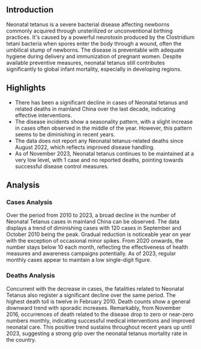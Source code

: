 ## Introduction

Neonatal tetanus is a severe bacterial disease affecting newborns commonly acquired through unsterilized or unconventional birthing practices. It's caused by a powerful neurotoxin produced by the Clostridium tetani bacteria when spores enter the body through a wound, often the umbilical stump of newborns. The disease is preventable with adequate hygiene during delivery and immunization of pregnant women. Despite available preventive measures, neonatal tetanus still contributes significantly to global infant mortality, especially in developing regions.


## Highlights

- There has been a significant decline in cases of Neonatal tetanus and related deaths in mainland China over the last decade, indicating effective interventions. <br/>
- The disease incidents show a seasonality pattern, with a slight increase in cases often observed in the middle of the year. However, this pattern seems to be diminishing in recent years. <br/>
- The data does not report any Neonatal tetanus-related deaths since August 2022, which reflects improved disease handling. <br/>
- As of November 2023, Neonatal tetanus continues to be maintained at a very low level, with 1 case and no reported deaths, pointing towards successful disease control measures.

## Analysis

### Cases Analysis
Over the period from 2010 to 2023, a broad decline in the number of Neonatal Tetanus cases in mainland China can be observed. The data displays a trend of diminishing cases with 120 cases in September and October 2010 being the peak. Gradual reduction is noticeable year on year with the exception of occasional minor spikes. From 2020 onwards, the number stays below 10 each month, reflecting the effectiveness of health measures and awareness campaigns potentially. As of 2023, regular monthly cases appear to maintain a low single-digit figure.

### Deaths Analysis
Concurrent with the decrease in cases, the fatalities related to Neonatal Tetanus also register a significant decline over the same period. The highest death toll is twelve in February 2010. Death counts show a general downward trend with sporadic increases. Remarkably, from November 2016, occurrences of death related to the disease drop to zero or near-zero numbers monthly, indicating successful medical interventions and improved neonatal care. This positive trend sustains throughout recent years up until 2023, suggesting a strong grip over the neonatal tetanus mortality rate in the country.

